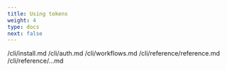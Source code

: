 ```yaml
---
title: Using tokens
weight: 4
type: docs
next: false
---
```


/cli/install.md
/cli/auth.md
/cli/workflows.md
/cli/reference/reference.md
/cli/reference/...md